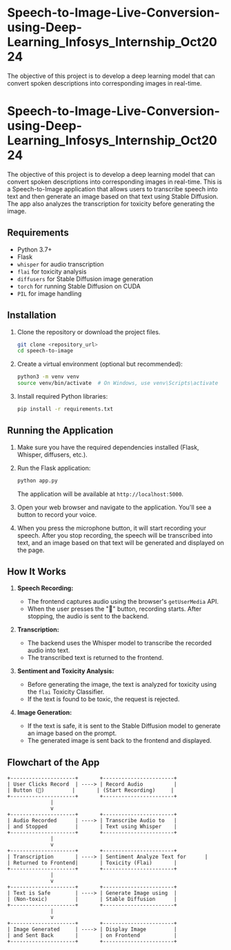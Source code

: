 # Speech-to-Image-Live-Conversion-using-Deep-Learning_Infosys_Internship_Oct2024
The objective of this project is to develop a deep learning model that can convert spoken descriptions into corresponding images in real-time.
# Speech-to-Image-Live-Conversion-using-Deep-Learning_Infosys_Internship_Oct2024
The objective of this project is to develop a deep learning model that can convert spoken descriptions into corresponding images in real-time.
This is a Speech-to-Image application that allows users to transcribe speech into text and then generate an image based on that text using Stable Diffusion. The app also analyzes the transcription for toxicity before generating the image.

## Requirements

- Python 3.7+
- Flask
- `whisper` for audio transcription
- `flai` for toxicity analysis
- `diffusers` for Stable Diffusion image generation
- `torch` for running Stable Diffusion on CUDA
- `PIL` for image handling

## Installation

1. Clone the repository or download the project files.

   ```bash
   git clone <repository_url>
   cd speech-to-image
   ```

2. Create a virtual environment (optional but recommended):

   ```bash
   python3 -m venv venv
   source venv/bin/activate  # On Windows, use venv\Scripts\activate
   ```

3. Install required Python libraries:

   ```bash
   pip install -r requirements.txt
   ```

## Running the Application

1. Make sure you have the required dependencies installed (Flask, Whisper, diffusers, etc.).

2. Run the Flask application:

   ```bash
   python app.py
   ```

   The application will be available at `http://localhost:5000`.

3. Open your web browser and navigate to the application. You'll see a button to record your voice.

4. When you press the microphone button, it will start recording your speech. After you stop recording, the speech will be transcribed into text, and an image based on that text will be generated and displayed on the page.

## How It Works

1. **Speech Recording:**
   - The frontend captures audio using the browser's `getUserMedia` API.
   - When the user presses the "🎤" button, recording starts. After stopping, the audio is sent to the backend.

2. **Transcription:**
   - The backend uses the Whisper model to transcribe the recorded audio into text.
   - The transcribed text is returned to the frontend.

3. **Sentiment and Toxicity Analysis:**
   - Before generating the image, the text is analyzed for toxicity using the `flai` Toxicity Classifier.
   - If the text is found to be toxic, the request is rejected.

4. **Image Generation:**
   - If the text is safe, it is sent to the Stable Diffusion model to generate an image based on the prompt.
   - The generated image is sent back to the frontend and displayed.

## Flowchart of the App

```plaintext
+---------------------+       +-----------------------+
| User Clicks Record  | ----> | Record Audio          |
| Button (🎤)         |       | (Start Recording)     |
+---------------------+       +-----------------------+
              |
              v
+---------------------+       +-----------------------+
| Audio Recorded      | ----> | Transcribe Audio to   |
| and Stopped         |       | Text using Whisper    |
+---------------------+       +-----------------------+
              |
              v
+---------------------+       +-----------------------+
| Transcription       | ----> | Sentiment Analyze Text for      |
| Returned to Frontend|       | Toxicity (Flai)       |
+---------------------+       +-----------------------+
              |
              v
+---------------------+       +-----------------------+
| Text is Safe        | ----> | Generate Image using  |
| (Non-toxic)         |       | Stable Diffusion      |
+---------------------+       +-----------------------+
              |
              v
+---------------------+       +-----------------------+
| Image Generated     | ----> | Display Image         |
| and Sent Back       |       | on Frontend           |
+---------------------+       +-----------------------+
```




